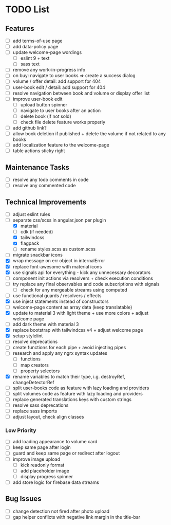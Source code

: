 # TODO List

## Features

- [ ] add terms-of-use page
- [ ] add data-policy page
- [ ] update welcome-page wordings
  - [ ] eslint 9 + text
  - [ ] sass text
- [ ] remove any work-in-progress info
- [ ] on buy: navigate to user books => create a success dialog
- [ ] volume / offer detail: add support for 404
- [ ] user-book edit / detail: add support for 404
- [ ] resolve navigation between book and volume or display offer list
- [ ] improve user-book edit
  - [ ] upload button spinner
  - [ ] navigate to user books after an action
  - [ ] delete book (if not sold)
  - [ ] check file delete feature works properly
- [ ] add github link?
- [ ] allow book deletion if published + delete the volume if not related to any books
- [ ] add localization feature to the welcome-page
- [ ] table actions sticky right

## Maintenance Tasks

- [ ] resolve any todo comments in code
- [ ] resolve any commented code

## Technical Improvements

- [ ] adjust eslint rules
- [ ] separate css/scss in angular.json per plugin
  - [x] material
  - [ ] cdk (if needed)
  - [x] tailwindcss
  - [x] flagpack
  - [ ] rename styles.scss as custom.scss
- [ ] migrate snackbar icons
- [x] wrap message on err object in internalError
- [x] replace font-awesome with material icons
- [x] use signals api for everything - kick any unnecessary decorators
- [ ] component init actions via resolvers + check execution conditions
- [ ] try replace any final observables and code subscriptions with signals
  - [ ] check for any mergeable streams using computed
- [ ] use functional guards / resolvers / effects
- [x] use inject statements instead of constructors
- [ ] welcome-page content as array data (keep translatable)
- [x] update to material 3 with light theme + use more colors + adjust welcome page
- [ ] add dark theme with material 3
- [x] replace bootstrap with tailwindcss v4 + adjust welcome page
- [x] setup stylelint
- [ ] resolve deprecations
- [ ] create functions for each pipe + avoid injecting pipes
- [ ] research and apply any ngrx syntax updates
  - [ ] functions
  - [ ] map creators
  - [ ] property selectors
- [x] rename variables to match their type, i.g. destroyRef, changeDetectorRef
- [ ] split user-books code as feature with lazy loading and providers
- [ ] split volumes code as feature with lazy loading and providers
- [ ] replace generated translations keys with custom strings
- [ ] resolve sass deprecations
- [ ] replace sass imports
- [ ] adjust layout, check align classes

### Low Priority

- [ ] add loading appearance to volume card
- [ ] keep same page after login
- [ ] guard and keep same page or redirect after logout
- [ ] improve image upload
  - [ ] kick readonly format
  - [ ] add placeholder image
  - [ ] display progress spinner
- [ ] add store logic for firebase data streams

## Bug Issues

- [ ] change detection not fired after photo upload
- [ ] gap helper conflicts with negative link margin in the title-bar
